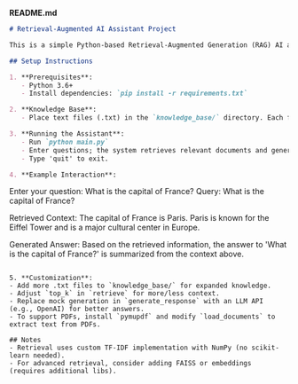 **README.md**
```markdown
# Retrieval-Augmented AI Assistant Project

This is a simple Python-based Retrieval-Augmented Generation (RAG) AI assistant. It uses TF-IDF for retrieval from a knowledge base of text documents and a mock generation step to produce responses.

## Setup Instructions

1. **Prerequisites**:
   - Python 3.6+
   - Install dependencies: `pip install -r requirements.txt`

2. **Knowledge Base**:
   - Place text files (.txt) in the `knowledge_base/` directory. Each file represents a document.

3. **Running the Assistant**:
   - Run `python main.py`
   - Enter questions; the system retrieves relevant documents and generates a response.
   - Type 'quit' to exit.

4. **Example Interaction**:
   ```
   Enter your question: What is the capital of France?
   Query: What is the capital of France?
   
   Retrieved Context:
   The capital of France is Paris. Paris is known for the Eiffel Tower and is a major cultural center in Europe.
   
   Generated Answer: Based on the retrieved information, the answer to 'What is the capital of France?' is summarized from the context above.
   ```

5. **Customization**:
   - Add more .txt files to `knowledge_base/` for expanded knowledge.
   - Adjust `top_k` in `retrieve` for more/less context.
   - Replace mock generation in `generate_response` with an LLM API (e.g., OpenAI) for better answers.
   - To support PDFs, install `pymupdf` and modify `load_documents` to extract text from PDFs.

## Notes
- Retrieval uses custom TF-IDF implementation with NumPy (no scikit-learn needed).
- For advanced retrieval, consider adding FAISS or embeddings (requires additional libs).
```
